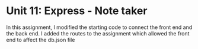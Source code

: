 # Unit 11: Express - Note taker

In this assignment, I modified the starting code to connect the front end and the back end. I added the routes to the assignment which allowed the front end to affect the db.json file